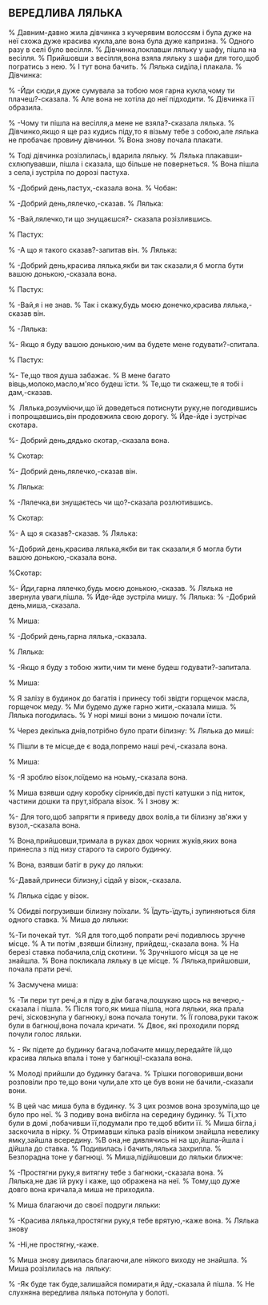 ## ВЕРЕДЛИВА ЛЯЛЬКА

% Давним-давно жила дівчинка з кучерявим волоссям і була дуже на неї схожа дуже красива кукла,але вона була дуже капризна.
% Одного разу в селі було весілля.
% Дівчинка,поклавши ляльку у шафу, пішла на весілля.
% Прийшовши з весілля,вона взяла ляльку з шафи для того,щоб погратись з нею.
% І тут вона бачить.
% Лялька сиділа,і плакала.
% Дівчинка:

% -Йди сюди,я дуже сумувала за тобою моя гарна кукла,чому ти плачеш?-сказала.
% Але вона не хотіла до неї підходити.
% Дівчинка її образила.

% -Чому ти пішла на весілля,а мене не взяла?-сказала лялька.
% Дівчинко,якщо я ще раз кудись піду,то я візьму тебе з собою,але лялька не пробачає провину дівчинки.
% Вона знову почала плакати.

% Тоді дівчинка розізлилась,і вдарила ляльку.
% Лялька плакавши-схлюпувавши, пішла і сказала, що більше не повернеться.
% Вона пішла з села,і зустріла по дорозі пастуха.

% -Добрий день,пастух,-сказала вона.
% Чобан:

% -Добрий день,лялечко,-сказав.
% Лялька:

% -Вай,лялечко,ти що знущаєшся?- сказала розізлившись.

% Пастух:

% -А що я такого сказав?-запитав він.
% Лялька:

% -Добрий день,красива лялька,якби ви так сказали,я б могла бути вашою донькою,-сказала вона.

% Пастух:

% -Вай,я і не знав.
% Так і скажу,будь моєю донечко,красива лялька,-сказав він.

% -Лялька:

%- Якщо я буду вашою донькою,чим ва будете мене годувати?-спитала.

% Пастух:

%- Те,що твоя душа забажає.
% В мене багато вівць,молоко,масло,м'ясо будеш їсти.
% Те,що ти скажеш,те я тобі і дам,-сказав.

%  Лялька,розуміючи,що їй доведеться потиснути руку,не погодившись і попрощавшись,він продовжила свою дорогу.
% Йде-йде і зустрічає скотара.

%- Добрий день,дядько скотар,-сказала вона.

% Скотар:

%- Добрий день,лялечко,-сказав він.

% Лялька:

% -Лялечка,ви знущаєтесь чи що?-сказала розлютившись.

% Скотар:

%- А що я сказав?-сказав.
% Лялька:

%-Добрий день,красива лялька,якби ви так сказали,я б могла бути вашою донькою,-сказала вона.

%Скотар:

%- Йди,гарна лялечко,будь моєю донькою,-сказав.
% Лялька не звернула уваги,пішла.
% Йде-йде зустріла мишу.
% Лялька:
% -Добрий день,миша,-сказала.

% Миша:

% -Добрий день,гарна лялька,-сказала.

% Лялька:

% -Якщо я буду з тобою жити,чим ти мене будеш годувати?-запитала.

% Миша:

% Я залізу в будинок до багатія і принесу тобі звідти горщечок масла, горщечок меду.
% Ми будемо дуже гарно жити,-сказала миша.
% Лялька погодилась.
% У норі миші вони з мишою почали їсти.

% Через декілька днів,потрібно було прати білизну:
% Лялька до миші:

% Пішли в те місце,де є вода,попремо наші речі,-сказала вона.

% Миша:

% -Я зроблю візок,поїдемо на ноьму,-сказала вона.

% Миша взявши одну коробку сірників,дві пусті катушки з під ниток, частини дошки та прут,зібрала візок.
% І знову ж:

%- Для того,щоб запрягти я приведу двох волів,а ти білизну зв'яжи у вузол,-сказала вона.

% Вона,прийшовши,тримала в руках двох чорних жуків,яких вона принесла з під низу старого та сирого будинку.

% Вона, взявши батіг в руку до ляльки:

%-Давай,принеси білизну,і сідай у візок,-сказала.

% Лялька сідає у візок.

% Обидві погрузивши білизну поїхали.
% Їдуть-їдуть,і зупиняються біля одного ставка.
% Миша до ляльки:

%-Ти почекай тут.
 %Я для того,щоб попрати речі подивлюсь зручне місце.
% А ти потім ,взявши білизну, прийдеш,-сказала вона.
% На березі ставка побачила,слід скотини.
% Зручнішого місця за це не знайшла.
% Вона покликала ляльку в це місце.
% Лялька,прийшовши, почала прати речі.

% Засмучена миша:

% -Ти пери тут речі,а я піду в дім багача,пошукаю щось на вечерю,-сказала і пішла.
% Після того,як миша пішла, нога ляльки, яка прала речі, зісковзнула у багнюку,і вона почала тонути.
% Її голова,руки також були в багнюці,вона почала кричати.
% Двоє, які проходили поряд почули голос ляльки.

% - Як підете до будинку багача,побачите мишу,передайте їй,що красива лялька впала і тоне у багнюці!-сказала вона.

% Молоді прийшли до будинку багача.
% Трішки поговоривши,вони розповіли про те,що вони чули,але хто це був вони не бачили,-сказали вони.

% В цей час миша була в будинку.
% З цих розмов вона зрозуміла,що це було про неї.
% З подиву вона вибігла на середину будинку.
% Ті,хто були в домі ,побачивши її,подумали про те,щоб вбити її.
% Миша бігла,і заскочила в нірку.
% Отримавши кілька разів віником знайшла невелику ямку,зайшла всередину.
%В она,не дивлячись ні на що,йшла-йшла і дійшла до ставка.
% Подивилась і бачить,лялька захрипла.
% Безпорадна тоне у багнюці.
% Миша,підійшовши до ляльки ближче:

% -Простягни руку,я витягну тебе з багнюки,-сказала вона.
% Лялька,не дає їй руку і каже, що ображена на неї.
% Тому,що дуже довго вона кричала,а миша не приходила.

% Миша благаючи до своєї подруги ляльки:

% -Красива лялька,простягни руку,я тебе врятую,-каже вона.
% Лялька знову 

% -Ні,не простягну,-каже.

% Миша знову дивилась благаючи,але ніякого виходу не знайшла.
% Миша розізлилась на  ляльку:

% -Як буде так буде,залишайся помирати,я йду,-сказала й пішла.
% Не слухняна вередлива лялька потонула у болоті.